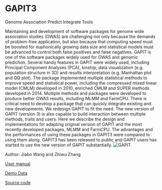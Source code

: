 # GAPIT3
Genome Association Predict Integrate Tools

Maintaining and development of software packages for genome wide association studies (GWAS) are challenging not only because the demands of problem-free application, but also because that computing speed must be boosted for euphonically growing data size and statistical models must be advanced to control both false positives and false negatives. GAPIT is one of the software packages widely used for GWAS and genomic prediction. Several handy features in GAPIT were widely used, including Principal Component Analyses (PCA), kinship, data visualization (e.g. population structure in 3D) and results interpretation (e.g. Manhattan plot and QQ plot). The package implemented multiple statistical methods to improve speed and statistical power, including the compressed mixed linear model (CMLM) developed in 2010, enriched CMLM and SUPER methods developed in 2014. Multiple methods and packages were developed to produce better GWAS results, including MLMM and FarmCPU. There is critical need to develop a package that can quickly integrate existing and new developments. We redesign GAPIT to fit the need. The new version of GAPIT (version 3) is also capable to build interaction between multiple methods, traits and users. Here we describe the design and implementations for adapting original version of GAPIT and the most recently developed packages, MLMM and FarmCPU. The advantages and the performances of using these packages in GAPIT3 were compared to using them along. GAPIT3 has been released to public and GAPIT users has started to use the new version of GAPIT substantially.
![GAPIT](https://github.com/jiabowang/GAPIT3/blob/master/material/LOGO_WEB.png)

Author: Jiabo Wang and Zhiwu Zhang

[User manual](http://zzlab.net/GAPIT/gapit_help_document.pdf)

[Demo Data](http://zzlab.net/GAPIT/GAPIT_Tutorial_Data.zip)

[Source code](http://zzlab.net/GAPIT/gapit_functions.txt)


